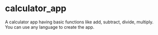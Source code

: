 # calculator_app
A calculator app having basic functions like add, subtract, divide, multiply. You can use any language to create the app.
